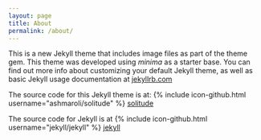 ```yaml
---
layout: page
title: About
permalink: /about/
---
```


This is a new Jekyll theme that includes image files as part of the theme gem. This theme was developed using *minima* as a starter base. You can find out more info about customizing your default Jekyll theme, as well as basic Jekyll usage documentation at [jekyllrb.com](http://jekyllrb.com/)

The source code for this Jekyll theme is at:
{% include icon-github.html username="ashmaroli/solitude" %}  [solitude](https://github.com/ashmaroli/solitude)

The source code for Jekyll is at
{% include icon-github.html username="jekyll/jekyll" %}  [jekyll](https://github.com/jekyll/jekyll)
